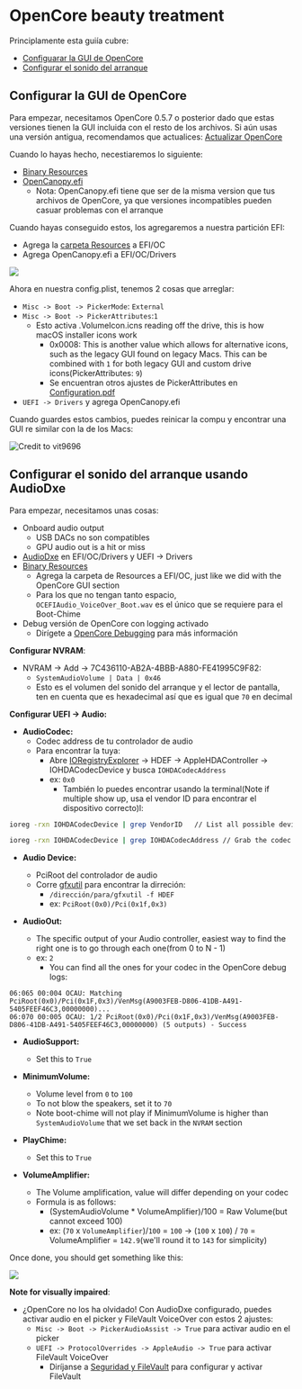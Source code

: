 # OpenCore beauty treatment



Principlamente esta guiía cubre:

* [Configuarar la GUI de OpenCore](#configurar-la-gui-de-opencore)
* [Configurar el sonido del arranque](#configurar-el-sonido-del-arranque-usando-audiodxe)

## Configurar la GUI de OpenCore

Para empezar, necesitamos OpenCore 0.5.7 o posterior dado que estas versiones tienen la GUI incluida con el resto de los archivos. Si aún usas una versión antigua, recomendamos que actualices: [Actualizar OpenCore](../universal/update.md)

Cuando lo hayas hecho, necestiaremos lo siguiente:

* [Binary Resources](https://github.com/acidanthera/OcBinaryData)
* [OpenCanopy.efi](https://github.com/acidanthera/OpenCorePkg/releases)
  * Nota: OpenCanopy.efi tiene que ser de la misma version que tus archivos de OpenCore, ya que versiones incompatibles pueden casuar problemas con el arranque

Cuando hayas conseguido estos, los agregaremos a nuestra partición EFI:

* Agrega la [carpeta Resources](https://github.com/acidanthera/OcBinaryData) a EFI/OC
* Agrega OpenCanopy.efi a EFI/OC/Drivers

![](../images/extras/gui-md/folder-gui.png)

Ahora en nuestra config.plist, tenemos 2 cosas que arreglar:

* `Misc -> Boot -> PickerMode`: `External`
* `Misc -> Boot -> PickerAttributes`:`1`
  * Esto activa .VolumeIcon.icns reading off the drive, this is how macOS installer icons work
    * 0x0008: This is another value which allows for alternative icons, such as the legacy GUI found on legacy Macs. This can be combined with `1` for both legacy GUI and custom drive icons(PickerAttributes: `9`)
    * Se encuentran otros ajustes de PickerAttributes en [Configuration.pdf](https://github.com/acidanthera/OpenCorePkg/blob/master/Docs/Configuration.pdf)
* `UEFI -> Drivers` y agrega OpenCanopy.efi

Cuando guardes estos cambios, puedes reinicar la compu y encontrar una GUI re similar con la de los Macs:

![Credit to vit9696](../images/extras/gui-md/gui.png)

## Configurar el sonido del arranque usando AudioDxe

Para empezar, necesitamos unas cosas:

* Onboard audio output
  * USB DACs no son compatibles
  * GPU audio out is a hit or miss
* [AudioDxe](https://github.com/acidanthera/OpenCorePkg/releases) en EFI/OC/Drivers y UEFI -> Drivers
* [Binary Resources](https://github.com/acidanthera/OcBinaryData)
  * Agrega la carpeta de Resources a EFI/OC, just like we did with the OpenCore GUI section
  * Para los que no tengan tanto espacio, `OCEFIAudio_VoiceOver_Boot.wav` es el único que se requiere para el  Boot-Chime
* Debug versión de OpenCore con logging activado
  * Dirígete a [OpenCore Debugging](https://inyextciones.github.io/OpenCore-Install-Guide/troubleshooting/debug.html) para más información

**Configurar NVRAM**:

* NVRAM -> Add -> 7C436110-AB2A-4BBB-A880-FE41995C9F82:
  * `SystemAudioVolume | Data | 0x46`
  * Esto es el volumen del sonido del arranque y el lector de pantalla, ten en cuenta que es hexadecimal así que es igual que `70` en decimal

**Configurar UEFI -> Audio:**

* **AudioCodec:**
  * Codec address de tu controlador de audio
  * Para encontrar la tuya:
    * Abre [IORegistryExplorer](https://github.com/khronokernel/IORegistryClone/blob/master/ioreg-302.zip) -> HDEF -> AppleHDAController -> IOHDACodecDevice y busca `IOHDACodecAddress`
    * ex: `0x0`
      * También lo puedes encontrar usando la terminal(Note if multiple show up, usa el vendor ID para encontrar el dispositivo correcto)l:

 ```sh
 ioreg -rxn IOHDACodecDevice | grep VendorID   // List all possible devices
 ```

 ```sh
 ioreg -rxn IOHDACodecDevice | grep IOHDACodecAddress // Grab the codec address
 ```

* **Audio Device:**
  * PciRoot del controlador de audio
  * Corre [gfxutil](https://github.com/acidanthera/gfxutil/releases) para encontrar la dirreción:
    * `/dirección/para/gfxutil -f HDEF`
    * ex: `PciRoot(0x0)/Pci(0x1f,0x3)`

* **AudioOut:**
  * The specific output of your Audio controller, easiest way to find the right one is to go through each one(from 0 to N - 1)
  * ex: `2`
    * You can find all the ones for your codec in the OpenCore debug logs:

```
06:065 00:004 OCAU: Matching PciRoot(0x0)/Pci(0x1F,0x3)/VenMsg(A9003FEB-D806-41DB-A491-5405FEEF46C3,00000000)...
06:070 00:005 OCAU: 1/2 PciRoot(0x0)/Pci(0x1F,0x3)/VenMsg(A9003FEB-D806-41DB-A491-5405FEEF46C3,00000000) (5 outputs) - Success
```

* **AudioSupport:**
  * Set this to `True`

* **MinimumVolume:**
  * Volume level from `0` to `100`
  * To not blow the speakers, set it to `70`
  * Note boot-chime will not play if MinimumVolume is higher than `SystemAudioVolume` that we set back in the `NVRAM` section

* **PlayChime:**
  * Set this to `True`

* **VolumeAmplifier:**
  * The Volume amplification, value will differ depending on your codec
  * Formula is as follows:
    * (SystemAudioVolume * VolumeAmplifier)/100 = Raw Volume(but cannot exceed 100)
    * ex: (`70` x `VolumeAmplifier`)/`100` = `100`  -> (`100` x `100`) / `70` = VolumeAmplifier = `142.9`(we'll round it to `143` for simplicity)

Once done, you should get something like this:

![](../images/extras/gui-md/audio-config.png)

**Note for visually impaired**:

* ¿OpenCore no los ha olvidado! Con AudioDxe configurado, puedes activar audio en el picker y FileVault VoiceOver con estos 2 ajustes:
  * `Misc -> Boot -> PickerAudioAssist -> True` para activar audio en el picker
  * `UEFI -> ProtocolOverrides -> AppleAudio -> True` para activar FileVault VoiceOver
    * Diríjanse a [Seguridad y FileVault](../universal/security.md) para configurar y activar FileVault
